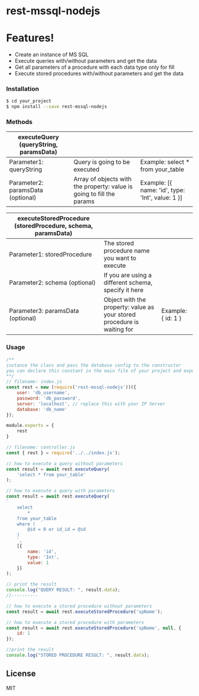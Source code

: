 # rest-mssql-nodejs

# Features!

  - Create an instance of MS SQL 
  - Execute queries with/without parameters and get the data
  - Get all parameters of a procedure with each data type only for fill
  - Execute stored procedures with/without parameters and get the data



### Installation

```sh
$ cd your_project
$ npm install --save rest-mssql-nodejs
```

### Methods
| executeQuery (queryString, paramsData) |                                                                       |                                                              |
|----------------------------------------------|-----------------------------------------------------------------------|--------------------------------------------------------------|
| Parameter1: queryString                      | Query is going to be executed                                         | Example: select * from your_table                      |
| Parameter2: paramsData (optional)      | Array of objects with the property: value is going to fill the params | Example: [{ name: 'id', type: 'Int', value: 1 }] |


| executeStoredProcedure (storedProcedure, schema, paramsData) |                                                                         |                          |
|--------------------------------------------------------------------|-------------------------------------------------------------------------|--------------------------|
| Parameter1: storedProcedure                                        | The stored procedure name you want to execute                           |                          |
| Parameter2: schema (optional)                                | If you are using a different schema, specify it here                    |                          |
| Parameter3: paramsData (optional)                            | Object with the property: value as your stored procedure is waiting for | Example: { id: 1 } |


### Usage

```js
/**
instance the class and pass the database config to the constructor 
you can declare this constant in the main file of your project and export it to use it in other files
**/
// filename: index.js
const rest = new (require('rest-mssql-nodejs'))({
    user: 'db_username',
    password: 'db_password',
    server: 'localhost', // replace this with your IP Server
    database: 'db_name'
});

module.exports = {
    rest
}

// filename: controller.js
const { rest } = require('../../index.js');

// how to execute a query without parameters
const result = await rest.executeQuery(
    'select * from your_table'
);

// how to execute a query with parameters
const result = await rest.executeQuery(
`
    select 
        *
    from your_table 
    where (
        @id = 0 or id_id = @id
    )
    `,
    [{
        name: 'id',
        type: 'Int',
        value: 1
    }]
);

// print the result
console.log("QUERY RESULT: ", result.data);
//----------

// how to execute a stored procedure without parameters
const result = await rest.executeStoredProcedure('spName');

// how to execute a stored procedure with parameters
const result = await rest.executeStoredProcedure('spName', null, {
    id: 1
});

//print the result
console.log("STORED PROCEDURE RESULT: ", result.data);
```

License
----

MIT
